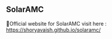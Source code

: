 ## SolarAMC
:star2:Official website for SolarAMC
visit here : https://shoryavaish.github.io/solaramc/
